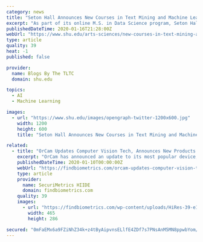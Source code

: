 ```yaml
---
category: news
title: "Seton Hall Announces New Courses in Text Mining and Machine Learning"
excerpt: "As part of its online M.S. in Data Science program, Seton Hall University in South Orange, New Jersey, has announced new courses in Text Mining and Machine Learning. Seton Hall's master's program in Data Science is the first 100% online program of its kind in New Jersey and one of very few in the nation. Quickly emerging as a critical field ..."
publishedDateTime: 2020-01-16T21:28:00Z
webUrl: "https://www.shu.edu/arts-sciences/new-courses-in-text-mining-and-machine-learning.cfm"
type: article
quality: 39
heat: -1
published: false

provider:
  name: Blogs By The TLTC
  domain: shu.edu

topics:
  - AI
  - Machine Learning

images:
  - url: "https://www.shu.edu/images/opengraph-twitter-1200x600.jpg"
    width: 1200
    height: 600
    title: "Seton Hall Announces New Courses in Text Mining and Machine Learning"

related:
  - title: "OrCam Updates Computer Vision Tech, Announces New Products at CES 2020"
    excerpt: "OrCam has announced an update to its most popular device, and will be unveiling a series of new products at CES 2020 this year in Las Vegas. On the update front, OrCam’s most popular product — the OrCam MyEye 2, a small device that users clip onto ..."
    publishedDateTime: 2020-01-10T00:00:00Z
    webUrl: "https://findbiometrics.com/orcam-updates-computer-vision-tech-announces-new-products-ces-2020-011002/"
    type: article
    provider:
      name: SecuriMetrics HIIDE
      domain: findbiometrics.com
    quality: 39
    images:
      - url: "https://findbiometrics.com/wp-content/uploads/HiRes-39-e1493239122273.jpg"
        width: 465
        height: 286

secured: "0mFaEMx6a9FZiNhZ34k+z4tByAipvnsELlfE4ZDf7s7PNsAnM5MN8ppwbYom/4VKVbCMZB5id6dP7I8mgT4Fm8v3qmUfXAE90XHOOy2922Sk+YJbMEhOkDY+4PCn+gUThEJ441dt8lKUcSTUQdR3QCpKBFXagOElBkBxI7hUTaNS3+UxqEXInphLfIw+ZtT+NK7o8xutPvVJV7UdSv7miBxbAzs65JKCvfpmtiZBR8GExkMnCK9BKSTW7Buaa9FkYjpj41ziLWVSBIXcKhCvTkWSRZeolHAfkWTlmIX8JZQ=;GU0f6CzBjWyreqUOGmbXGw=="
---
```


